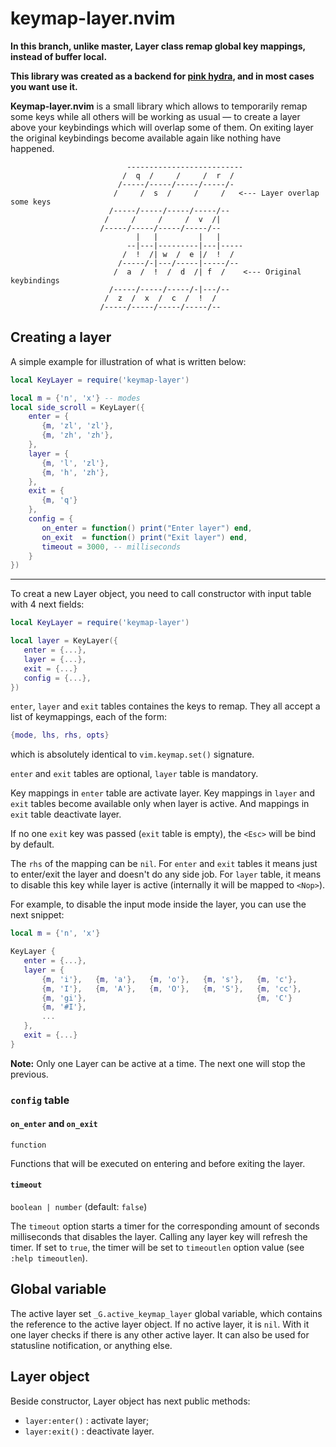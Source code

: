 # keymap-layer.nvim

**In this branch, unlike master, Layer class remap global key mappings, instead of buffer local.**

**This library was created as a backend for [pink hydra](https://github.com/anuvyklack/hydra.nvim),
and in most cases you want use it.**

**Keymap-layer.nvim** is a small library which allows to temporarily remap some keys while
all others will be working as usual — to create a layer above your keybindings which will
overlap some of them.
On exiting layer the original keybindings become available again like nothing have happened.

```
                          --------------------------
                         /  q  /     /     /  r  /
                        /-----/-----/-----/-----/-
                       /     /  s  /     /     /   <--- Layer overlap some keys
                      /-----/-----/-----/-----/--
                     /     /     /     /  v  /|
                    /-----/-----/-----/-----/--
                            |   |         |   |
                          --|---|---------|---|-----
                         /  !  /| w  /  e |/  !  /
                        /-----/-|---/-----|-----/--
                       /  a  /  !  /  d  /| f  /    <--- Original keybindings
                      /-----/-----/-----/-|---/--
                     /  z  /  x  /  c  /  !  /
                    /-----/-----/-----/-----/--
```

## Creating a layer

A simple example for illustration of what is written below:

```lua
local KeyLayer = require('keymap-layer')

local m = {'n', 'x'} -- modes
local side_scroll = KeyLayer({
    enter = {
       {m, 'zl', 'zl'},
       {m, 'zh', 'zh'},
    },
    layer = {
       {m, 'l', 'zl'},
       {m, 'h', 'zh'},
    },
    exit = {
       {m, 'q'}
    },
    config = {
       on_enter = function() print("Enter layer") end,
       on_exit  = function() print("Exit layer") end,
       timeout = 3000, -- milliseconds
    }
})
```

---

To creat a new Layer object, you need to call constructor with input table with 4 next
fields:

```lua
local KeyLayer = require('keymap-layer')

local layer = KeyLayer({
   enter = {...},
   layer = {...},
   exit = {...}
   config = {...},
})
```

`enter`, `layer` and `exit` tables containes the keys to remap.
They all accept a list of keymappings, each of the form:
```lua
{mode, lhs, rhs, opts}
```
which is absolutely identical to `vim.keymap.set()` signature.

`enter` and `exit` tables are optional, `layer` table is mandatory.

Key mappings in `enter` table are activate layer. Key mappings in `layer` and `exit`
tables become available only when layer is active. And mappings in `exit` table deactivate
layer.

If no one `exit` key was passed (`exit` table is empty), the `<Esc>` will be bind by default.

The `rhs` of the mapping can be `nil`.
For `enter` and `exit` tables it means just to enter/exit the layer and doesn't do any
side job.  For `layer` table, it means to disable this key while layer is active
(internally it will be mapped to `<Nop>`).

For example, to disable the input mode inside the layer, you can use the next snippet:
```lua
local m = {'n', 'x'}

KeyLayer {
   enter = {...},
   layer = {
       {m, 'i'},   {m, 'a'},   {m, 'o'},   {m, 's'},   {m, 'c'},
       {m, 'I'},   {m, 'A'},   {m, 'O'},   {m, 'S'},   {m, 'cc'},
       {m, 'gi'},                                      {m, 'C'}
       {m, '#I'},
       ...
   },
   exit = {...}
}
```

**Note:** Only one Layer can be active at a time. The next one will stop the previous.

### `config` table

#### `on_enter` and `on_exit`
`function`

Functions that will be executed on entering and before exiting the layer.

#### `timeout`
`boolean | number` (default: `false`)

The `timeout` option starts a timer for the corresponding amount of seconds milliseconds
that disables the layer.  Calling any layer key will refresh the timer.
If set to `true`, the timer will be set to `timeoutlen` option value (see `:help timeoutlen`).

## Global variable

The active layer set `_G.active_keymap_layer` global variable, which contains the
reference to the active layer object. If no active layer, it is `nil`.
With it one layer checks if there is any other
active layer.  It can also be used for statusline notification, or anything else.

## Layer object

Beside constructor, Layer object has next public methods:

- `layer:enter()` : activate layer;
- `layer:exit()` : deactivate layer.

<!-- vim: set tw=90: -->
